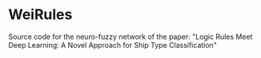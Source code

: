 # WeiRules
Source code for the neuro-fuzzy network of the paper: "Logic Rules Meet Deep Learning: A Novel Approach for Ship Type Classification"
